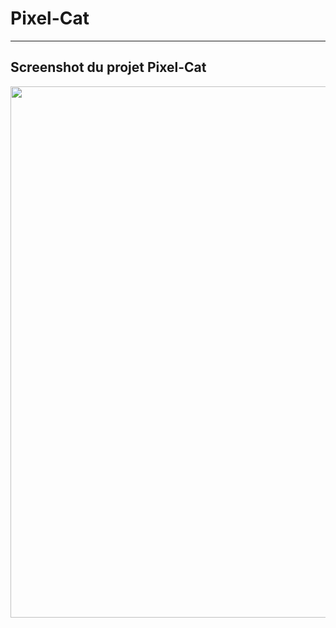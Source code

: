 # Pixel-Cat



<hr></hr>

## Screenshot du projet Pixel-Cat

<p align="center">
  <img src="https://cloud.githubusercontent.com/assets/16621838/17516709/5ac85402-5e40-11e6-83d4-cc593561297d.png" width="850"/>
</p>
